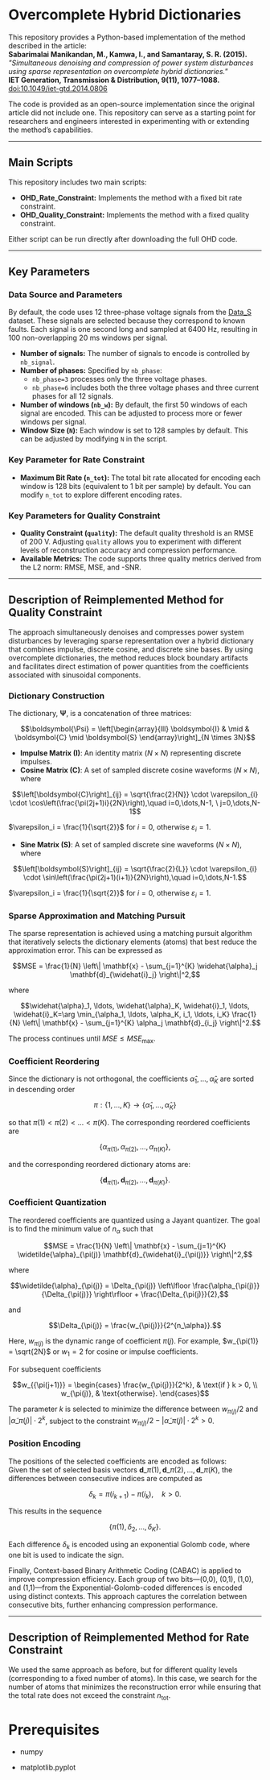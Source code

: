 # Overcomplete Hybrid Dictionaries

This repository provides a Python-based implementation of the method described in the article:  
**Sabarimalai Manikandan, M., Kamwa, I., and Samantaray, S. R. (2015).**  
*"Simultaneous denoising and compression of power system disturbances using sparse representation on overcomplete hybrid dictionaries."*  
**IET Generation, Transmission & Distribution, 9(11), 1077–1088.**  
[doi:10.1049/iet-gtd.2014.0806](https://ietresearch.onlinelibrary.wiley.com/doi/full/10.1049/iet-gtd.2014.0806)

The code is provided as an open-source implementation since the original article did not include one. This repository can serve as a starting point for researchers and engineers interested in experimenting with or extending the method’s capabilities.

---

## Main Scripts

This repository includes two main scripts:  
- **OHD_Rate_Constraint:** Implements the method with a fixed bit rate constraint.  
- **OHD_Quality_Constraint:** Implements the method with a fixed quality constraint.  

Either script can be run directly after downloading the full OHD code.

---

## Key Parameters

### Data Source and Parameters 
By default, the code uses 12 three-phase voltage signals from the [Data_S](https://github.com/rte-france/digital-fault-recording-database) dataset. These signals are selected because they correspond to known faults. Each signal is one second long and sampled at 6400 Hz, resulting in 100 non-overlapping 20 ms windows per signal.

- **Number of signals:** The number of signals to encode is controlled by `nb_signal`.  
- **Number of phases:** Specified by `nb_phase`:  
  - `nb_phase=3` processes only the three voltage phases.  
  - `nb_phase=6` includes both the three voltage phases and three current phases for all 12 signals.  
- **Number of windows (`nb_w`):** By default, the first 50 windows of each signal are encoded. This can be adjusted to process more or fewer windows per signal.
- **Window Size (`N`):** Each window is set to 128 samples by default. This can be adjusted by modifying `N` in the script.  

### Key Parameter for Rate Constraint

- **Maximum Bit Rate (`n_tot`):** The total bit rate allocated for encoding each window is 128 bits (equivalent to 1 bit per sample) by default. You can modify `n_tot` to explore different encoding rates.

### Key Parameters for Quality Constraint

- **Quality Constraint (`quality`):** The default quality threshold is an RMSE of 200 V. Adjusting `quality` allows you to experiment with different levels of reconstruction accuracy and compression performance.  
- **Available Metrics:** The code supports three quality metrics derived from the L2 norm: RMSE, MSE, and -SNR.

---

## Description of Reimplemented Method for Quality Constraint

The approach simultaneously denoises and compresses power system disturbances by leveraging sparse representation over a hybrid dictionary that combines impulse, discrete cosine, and discrete sine bases. By using overcomplete dictionaries, the method reduces block boundary artifacts and facilitates direct estimation of power quantities from the coefficients associated with sinusoidal components.

### Dictionary Construction
The dictionary, $\boldsymbol{\Psi}$, is a concatenation of three matrices:
```math
\boldsymbol{\Psi} = \left[\begin{array}{lll}
\boldsymbol{I} & \mid & \boldsymbol{C} \mid \boldsymbol{S}
\end{array}\right]_{N \times 3N}
```
- **Impulse Matrix ($\boldsymbol{I}$)**: An identity matrix ($N \times N$) representing discrete impulses.
- **Cosine Matrix ($\boldsymbol{C}$)**: A set of sampled discrete cosine waveforms ($N \times N$), where
```math
\left[\boldsymbol{C}\right]_{ij} = \sqrt{\frac{2}{N}} \cdot \varepsilon_{i} \cdot \cos\left(\frac{\pi(2j+1)i}{2N}\right),\quad i=0,\dots,N-1, \ j=0,\dots,N-1
```

  $\varepsilon_i = \frac{1}{\sqrt{2}}$ for $i = 0$, otherwise $\varepsilon_i = 1$.
- **Sine Matrix ($\boldsymbol{S}$)**: A set of sampled discrete sine waveforms ($N \times N$), where
```math
\left[\boldsymbol{S}\right]_{ij} = \sqrt{\frac{2}{L}} \cdot \varepsilon_{i} \cdot \sin\left(\frac{\pi(2j+1)(i+1)}{2N}\right),\quad i=0,\dots,N-1.
```
$\varepsilon_i = \frac{1}{\sqrt{2}}$ for $i = 0$, otherwise $\varepsilon_i = 1$.

### Sparse Approximation and Matching Pursuit
The sparse representation is achieved using a matching pursuit algorithm that iteratively selects the dictionary elements (atoms) that best reduce the approximation error. This can be expressed as
```math
MSE = \frac{1}{N} \left\| \mathbf{x} - \sum_{j=1}^{K} \widehat{\alpha}_j \mathbf{d}_{\widehat{i}_j} \right\|^2,
```
where 

```math
\widehat{\alpha}_1, \ldots, \widehat{\alpha}_K, \widehat{i}_1, \ldots, \widehat{i}_K=\arg \min_{\alpha_1, \ldots, \alpha_K, i_1, \ldots, i_K} \frac{1}{N} \left\| \mathbf{x} - \sum_{j=1}^{K} \alpha_j \mathbf{d}_{i_j} \right\|^2.
```
The process continues until $MSE \leq MSE_{\text{max}}$.

### Coefficient Reordering
Since the dictionary is not orthogonal, the coefficients $\widehat{\alpha}_1, \ldots, \widehat{\alpha}_K$ are sorted in descending order
```math
\pi : \{1, \ldots, K\} \to \{\widehat{\alpha}_1, \ldots, \widehat{\alpha}_K\}
```

so that $\pi(1) < \pi(2) < \ldots < \pi(K)$. The corresponding reordered coefficients are
```math
\{\alpha_{\pi(1)}, \alpha_{\pi(2)}, \ldots, \alpha_{\pi(K)}\},
```
and the corresponding reordered dictionary atoms are:
```math
\{\mathbf{d}_{\pi(1)}, \mathbf{d}_{\pi(2)}, \ldots, \mathbf{d}_{\pi(K)}\}.
```

### Coefficient Quantization
The reordered coefficients are quantized using a Jayant quantizer. The goal is to find the minimum value of $n_\alpha$ such that
```math
MSE = \frac{1}{N} \left\| \mathbf{x} - \sum_{j=1}^{K} \widetilde{\alpha}_{\pi(j)} \mathbf{d}_{\widehat{i}_{\pi(j)}} \right\|^2,
```
where
```math
\widetilde{\alpha}_{\pi(j)} = \Delta_{\pi(j)} \left\lfloor \frac{\alpha_{\pi(j)}}{\Delta_{\pi(j)}} \right\rfloor + \frac{\Delta_{\pi(j)}}{2},
```
and
```math
\Delta_{\pi(j)} = \frac{w_{\pi(j)}}{2^{n_\alpha}}.
```
Here, $w_{\pi(j)}$ is the dynamic range of coefficient ${\pi(j)}$. For example, $w_{\pi(1)} = \sqrt{2N}$ or $w_1 = 2$ for cosine or impulse coefficients.

For subsequent coefficients
```math
w_{{\pi(j+1)}} =
\begin{cases}
\frac{w_{\pi(j)}}{2^k}, & \text{if } k > 0, \\
w_{\pi(j)}, & \text{otherwise}.
\end{cases}
```
The parameter $k$ is selected to minimize the difference between $w_{\pi(j)} / 2$ and $| \widetilde{\alpha} \_{\pi(j)} | \cdot 2^k$, subject to the constraint $w_{\pi(j)} / 2 - | \widetilde{\alpha} \_{\pi(j)} | \cdot 2^k > 0$.


### Position Encoding

The positions of the selected coefficients are encoded as follows:  
Given the set of selected basis vectors $\mathbf{d} \_{\pi(1)}, \mathbf{d} \_{\pi(2)}, \ldots, \mathbf{d} \_{\pi(K)}$, the differences between consecutive indices are computed as  
```math
\delta_k = \pi(i_{k+1}) - \pi(i_k), \quad k > 0.  
``` 
This results in the sequence  
```math
\{\pi(1), \delta_2, \ldots, \delta_K\}.  
```
Each difference $\delta_k$ is encoded using an exponential Golomb code, where one bit is used to indicate the sign.

Finally, Context-based Binary Arithmetic Coding (CABAC) is applied to improve compression efficiency. Each group of two bits—(0,0), (0,1), (1,0), and (1,1)—from the Exponential-Golomb-coded differences is encoded using distinct contexts. This approach captures the correlation between consecutive bits, further enhancing compression performance.

---

## Description of Reimplemented Method for Rate Constraint

We used the same approach as before, but for different quality levels (corresponding to a fixed number of atoms). In this case, we search for the number of atoms that minimizes the reconstruction error while ensuring that the total rate does not exceed the constraint $n_\text{tot}$.


# Prerequisites

- numpy


- matplotlib.pyplot
